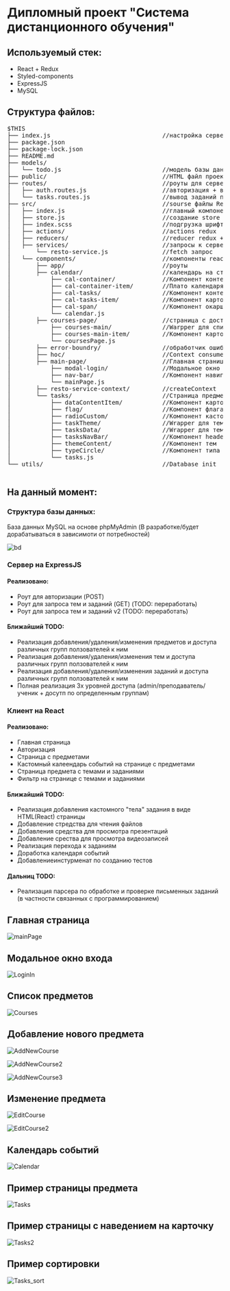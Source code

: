 Дипломный проект "Система дистанционного обучения"
=====================


Используемый стек:
-----------------------------------
* React + Redux
* Styled-components
* ExpressJS
* MySQL

Структура файлов:
-----------------------------------

<pre>
$THIS
├── index.js                               //настройка сервера
├── package.json
├── package-lock.json
├── README.md  
├── models/    
│   └── todo.js                            //модель базы данный sequelize
├── public/                                //HTML файл проекта
├── routes/                                //роуты для серверной части (будет дорабаьываться)
│   ├── auth.routes.js                     //авторизация + вывод предметов
│   └── tasks.routes.js                    //вывод заданий по предмету
├── src/                                   //sourse файлы React
│   ├── index.js                           //главный компонент
│   ├── store.js                           //создание store redux
│   ├── index.scss                         //подгрузка шрифтов + обнуление margin/padding и выставление border-box
│   ├── actions/                           //actions redux
│   ├── reducers/                          //reducer redux + state
│   ├── services/                          //запросы к серверу с фронт части
│       └── resto-service.js               //fetch запрос
│   └── components/                        //компоненты react  
│       ├── app/                           //роуты
│       ├── calendar/                      //календарь на странице с курсами
│           ├── cal-container/             //Компонент контейнер для плато календаря
│           ├── cal-container-item/        //Плато календаря
│           ├── cal-tasks/                 //Компонент контейнер для списка заданий
│           ├── cal-tasks-item/            //Компонент карточки с заданием
│           ├── cal-span/                  //Компонент окаршивания необходимой даты (TODO better)
│           └── calendar.js             
│       ├── courses-page/                  //страница с доступными предметами
│           ├── courses-main/              //Warpper для списка предметов + (fetch запрос при загрузке)
│           ├── courses-main-item/         //Компонент карточки предмета
│           └── coursesPage.js             
│       ├── error-boundry/                 //обработчик ошибок на фронт части (TODO)
│       ├── hoc/                           //Context consumer
│       ├── main-page/                     //Главная страница
│           ├── modal-login/               //Модальное окно для входа
│           ├── nav-bar/                   //Компонент навигационное меню
│           └── mainPage.js                
│       ├── resto-service-context/         //createContext
│       └── tasks/                         //Страница предмета в заданиями
│           ├── dataContentItem/           //Компонент карточки задания
│           ├── flag/                      //Компонент флага типа задания
│           ├── radioCustom/               //Компонент кастомной радиокнопки
│           ├── taskTheme/                 //Wrapper для тем и заданий + фильтр + (fetch запрос при загрузке)
│           ├── tasksData/                 //Wrapper для тем
│           ├── tasksNavBar/               //Компонент header
│           ├── themeContent/              //Компонент тем
│           ├── typeCircle/                //Компонент типа задания
│           └── tasks.js                   
└── utils/                                 //Database init

</pre>


На данный момент:
-----------------------------------

### Структура базы данных:


База данных MySQL на основе phpMyAdmin (В разработке/будет дорабатываться в зависимоти от потребностей)

![bd](https://github.com/pasjkeee/myrepo/blob/master/SDE(React%2BRedux%2BExpress%2BSQL)/bd.JPG "бд")​

### Сервер на ExpressJS

#### Реализовано:

* Роут для авторизации (POST)
* Роут для запроса тем и заданий (GET) (TODO: переработать)
* Роут для запроса тем и заданий v2 (TODO: переработать)

#### Ближайший TODO:

* Реализация добавления/удаления/изменения предметов и доступа различных групп ползователей к ним
* Реализация добавления/удаления/изменения тем и доступа различных групп ползователей к ним
* Реализация добавления/удаления/изменения заданий и доступа различных групп ползователей к ним
* Полная реализация 3х уровней доступа (admin/преподаватель/ученик + досутп по определенным группам)

### Клиент на React

#### Реализовано:

* Главная страница
* Авторизация
* Страница с предметами
* Кастомный калеендарь событий на странице с предметами
* Страница предмета с темами и заданиями
* Фильтр на странице с темами и заданиями

#### Ближайший TODO:

* Реализация добавления кастомного "тела" задания в виде HTML(React) страницы
* Добавление стредства для чтения файлов
* Добавления средства для просмотра презентаций
* Добавление срества для просмотра видеозаписей
* Реализация перехода к заданиям
* Доработка календаря событий 
* Добавлениеинстурменат по созданию тестов

#### Дальниц TODO:

* Реализация парсера по обработке и проверке письменных заданий (в частности связанных с программированием)

Главная страница
-----------------------------------

![mainPage](https://github.com/pasjkeee/myrepo/blob/master/SDE(React%2BRedux%2BExpress%2BSQL)/mainPage%20.JPG "Главная страница")​

Модальное окно входа
-----------------------------------
![LoginIn](https://github.com/pasjkeee/myrepo/blob/master/SDE(React%2BRedux%2BExpress%2BSQL)/logIn.JPG "LogIn")​

Список предметов
-----------------------------------
![Courses](https://github.com/pasjkeee/myrepo/blob/master/SDE(React%2BRedux%2BExpress%2BSQL)/courses.JPG "Список предметов")​

Добавление нового предмета
-----------------------------------
![AddNewCourse](https://github.com/pasjkeee/myrepo/blob/master/SDE(React%2BRedux%2BExpress%2BSQL)/addNewCourse.JPG "Добавление нового предмета")​

![AddNewCourse2](https://github.com/pasjkeee/myrepo/blob/master/SDE(React%2BRedux%2BExpress%2BSQL)/addNewCourse2.JPG "Добавление нового предмета")​

![AddNewCourse3](https://github.com/pasjkeee/myrepo/blob/master/SDE(React%2BRedux%2BExpress%2BSQL)/addNewCourse3.JPG "Добавление нового предмета")​

Изменение предмета
-----------------------------------
![EditCourse](https://github.com/pasjkeee/myrepo/blob/master/SDE(React%2BRedux%2BExpress%2BSQL)/editCourse.JPG "Добавление нового предмета")​

![EditCourse2](https://github.com/pasjkeee/myrepo/blob/master/SDE(React%2BRedux%2BExpress%2BSQL)/editCourse2.JPG "Добавление нового предмета")​

Календарь событий
-----------------------------------
![Calendar](https://github.com/pasjkeee/myrepo/blob/master/SDE(React%2BRedux%2BExpress%2BSQL)/calendar.JPG "Календарь")​

Пример страницы предмета
-----------------------------------
![Tasks](https://github.com/pasjkeee/myrepo/blob/master/SDE(React%2BRedux%2BExpress%2BSQL)/taskExample.JPG "Пример страницы предмета")​

Пример страницы с наведением на карточку
-----------------------------------
![Tasks2](https://github.com/pasjkeee/myrepo/blob/master/SDE(React%2BRedux%2BExpress%2BSQL)/taskExample2.jpg "Пример страницы предмета")​

Пример сортировки
-----------------------------------
![Tasks_sort](https://github.com/pasjkeee/myrepo/blob/master/SDE(React%2BRedux%2BExpress%2BSQL)/sort.JPG "Пример сортировки")​
